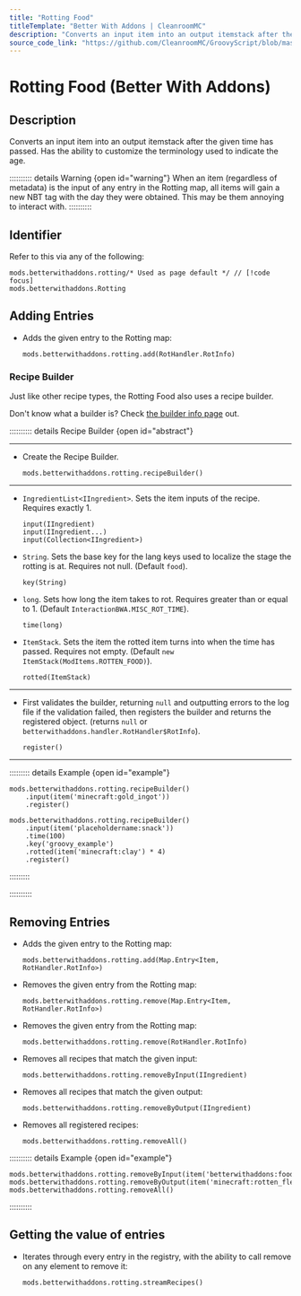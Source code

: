 ```yaml
---
title: "Rotting Food"
titleTemplate: "Better With Addons | CleanroomMC"
description: "Converts an input item into an output itemstack after the given time has passed. Has the ability to customize the terminology used to indicate the age."
source_code_link: "https://github.com/CleanroomMC/GroovyScript/blob/master/src/main/java/com/cleanroommc/groovyscript/compat/mods/betterwithaddons/Rotting.java"
---
```


# Rotting Food (Better With Addons)

## Description

Converts an input item into an output itemstack after the given time has passed. Has the ability to customize the terminology used to indicate the age.

:::::::::: details Warning {open id="warning"}
When an item (regardless of metadata) is the input of any entry in the Rotting map, all items will gain a new NBT tag with the day they were obtained. This may be them annoying to interact with.
::::::::::

## Identifier

Refer to this via any of the following:

```groovy:no-line-numbers {1}
mods.betterwithaddons.rotting/* Used as page default */ // [!code focus]
mods.betterwithaddons.Rotting
```


## Adding Entries

- Adds the given entry to the Rotting map:

    ```groovy:no-line-numbers
    mods.betterwithaddons.rotting.add(RotHandler.RotInfo)
    ```


### Recipe Builder

Just like other recipe types, the Rotting Food also uses a recipe builder.

Don't know what a builder is? Check [the builder info page](../../getting_started/builder.md) out.

:::::::::: details Recipe Builder {open id="abstract"}

---

- Create the Recipe Builder.

    ```groovy:no-line-numbers
    mods.betterwithaddons.rotting.recipeBuilder()
    ```

---

- `IngredientList<IIngredient>`. Sets the item inputs of the recipe. Requires exactly 1.

    ```groovy:no-line-numbers
    input(IIngredient)
    input(IIngredient...)
    input(Collection<IIngredient>)
    ```

- `String`. Sets the base key for the lang keys used to localize the stage the rotting is at. Requires not null. (Default `food`).

    ```groovy:no-line-numbers
    key(String)
    ```

- `long`. Sets how long the item takes to rot. Requires greater than or equal to 1. (Default `InteractionBWA.MISC_ROT_TIME`).

    ```groovy:no-line-numbers
    time(long)
    ```

- `ItemStack`. Sets the item the rotted item turns into when the time has passed. Requires not empty. (Default `new ItemStack(ModItems.ROTTEN_FOOD)`).

    ```groovy:no-line-numbers
    rotted(ItemStack)
    ```

---

- First validates the builder, returning `null` and outputting errors to the log file if the validation failed, then registers the builder and returns the registered object. (returns `null` or `betterwithaddons.handler.RotHandler$RotInfo`).

    ```groovy:no-line-numbers
    register()
    ```

---

::::::::: details Example {open id="example"}
```groovy:no-line-numbers
mods.betterwithaddons.rotting.recipeBuilder()
    .input(item('minecraft:gold_ingot'))
    .register()

mods.betterwithaddons.rotting.recipeBuilder()
    .input(item('placeholdername:snack'))
    .time(100)
    .key('groovy_example')
    .rotted(item('minecraft:clay') * 4)
    .register()
```

:::::::::

::::::::::

## Removing Entries

- Adds the given entry to the Rotting map:

    ```groovy:no-line-numbers
    mods.betterwithaddons.rotting.add(Map.Entry<Item, RotHandler.RotInfo>)
    ```

- Removes the given entry from the Rotting map:

    ```groovy:no-line-numbers
    mods.betterwithaddons.rotting.remove(Map.Entry<Item, RotHandler.RotInfo>)
    ```

- Removes the given entry from the Rotting map:

    ```groovy:no-line-numbers
    mods.betterwithaddons.rotting.remove(RotHandler.RotInfo)
    ```

- Removes all recipes that match the given input:

    ```groovy:no-line-numbers
    mods.betterwithaddons.rotting.removeByInput(IIngredient)
    ```

- Removes all recipes that match the given output:

    ```groovy:no-line-numbers
    mods.betterwithaddons.rotting.removeByOutput(IIngredient)
    ```

- Removes all registered recipes:

    ```groovy:no-line-numbers
    mods.betterwithaddons.rotting.removeAll()
    ```

:::::::::: details Example {open id="example"}
```groovy:no-line-numbers
mods.betterwithaddons.rotting.removeByInput(item('betterwithaddons:food_cooked_rice'))
mods.betterwithaddons.rotting.removeByOutput(item('minecraft:rotten_flesh'))
mods.betterwithaddons.rotting.removeAll()
```

::::::::::

## Getting the value of entries

- Iterates through every entry in the registry, with the ability to call remove on any element to remove it:

    ```groovy:no-line-numbers
    mods.betterwithaddons.rotting.streamRecipes()
    ```
